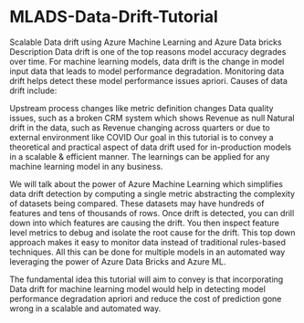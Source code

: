 # MLADS-Data-Drift-Tutorial
Scalable Data drift using Azure Machine Learning and Azure Data bricks
Description
Data drift is one of the top reasons model accuracy degrades over time. For machine learning models, data drift is the change in model input data that leads to model performance degradation. Monitoring data drift helps detect these model performance issues apriori. Causes of data drift include:

Upstream process changes like metric definition changes
Data quality issues, such as a broken CRM system which shows Revenue as null
Natural drift in the data, such as Revenue changing across quarters or due to external environment like COVID
Our goal in this tutorial is to convey a theoretical and practical aspect of data drift used for in-production models in a scalable & efficient manner. The learnings can be applied for any machine learning model in any business.

We will talk about the power of Azure Machine Learning which simplifies data drift detection by computing a single metric abstracting the complexity of datasets being compared. These datasets may have hundreds of features and tens of thousands of rows. Once drift is detected, you can drill down into which features are causing the drift. You then inspect feature level metrics to debug and isolate the root cause for the drift. This top down approach makes it easy to monitor data instead of traditional rules-based techniques. All this can be done for multiple models in an automated way leveraging the power of Azure Data Bricks and Azure ML.

The fundamental idea this tutorial will aim to convey is that incorporating Data drift for machine learning model would help in detecting model performance degradation apriori and reduce the cost of prediction gone wrong in a scalable and automated way.

